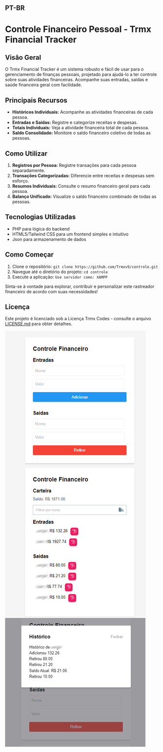 ## PT-BR

# Controle Financeiro Pessoal - Trmx Financial Tracker

## Visão Geral
O Trmx Financial Tracker é um sistema robusto e fácil de usar para o gerenciamento de finanças pessoais, projetado para ajudá-lo a ter controle sobre suas atividades financeiras. Acompanhe suas entradas, saídas e saúde financeira geral com facilidade.

## Principais Recursos
- **Históricos Individuais:** Acompanhe as atividades financeiras de cada pessoa.
- **Entradas e Saídas:** Registre e categorize receitas e despesas.
- **Totais Individuais:** Veja a atividade financeira total de cada pessoa.
- **Saldo Consolidado:** Monitore o saldo financeiro coletivo de todas as pessoas.

## Como Utilizar
1. **Registros por Pessoa:** Registre transações para cada pessoa separadamente.
2. **Transações Categorizadas:** Diferencie entre receitas e despesas sem esforço.
3. **Resumos Individuais:** Consulte o resumo financeiro geral para cada pessoa.
4. **Balanço Unificado:** Visualize o saldo financeiro combinado de todas as pessoas.

## Tecnologias Utilizadas
- PHP para lógica do backend
- HTML5/Tailwind CSS para um frontend simples e intuitivo
- Json para armazenamento de dados

## Como Começar
1. Clone o repositório: `git clone https://github.com/Trmxv9/controle.git`
2. Navegue até o diretório do projeto: `cd controle`
3. Execute a aplicação: `Use servidor como: XAMPP`

Sinta-se à vontade para explorar, contribuir e personalizar este rastreador financeiro de acordo com suas necessidades!

## Licença
Este projeto é licenciado sob a Licença Trmx Codes - consulte o arquivo [LICENSE.md](LICENSE.md) para obter detalhes.

![Trmx Codes](photos/home.png)
![Trmx Codes](photos/historico.png)


